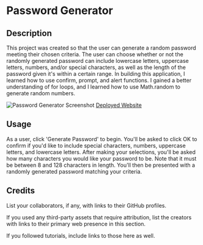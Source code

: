 # Password Generator

## Description

This project was created so that the user can generate a random password meeting their chosen criteria. The user can choose whether or not the randomly generated password can include lowercase letters, uppercase letters, numbers, and/or special characters, as well as the length of the password given it's within a certain range. In building this application, I learned how to use confirm, prompt, and alert functions. I gained a better understanding of for loops, and I learned how to use Math.random to generate random numbers.

![Password Generator Screenshot]()
[Deployed Website]()

## Usage

As a user, click 'Generate Password' to begin. You'll be asked to click OK to confirm if you'd like to include special characters, numbers, uppercase letters, and lowercase letters. After making your selections, you'll be asked how many characters you would like your password to be. Note that it must be between 8 and 128 characters in length. You'll then be presented with a randomly generated password matching your criteria.

## Credits

List your collaborators, if any, with links to their GitHub profiles.

If you used any third-party assets that require attribution, list the creators with links to their primary web presence in this section.

If you followed tutorials, include links to those here as well.